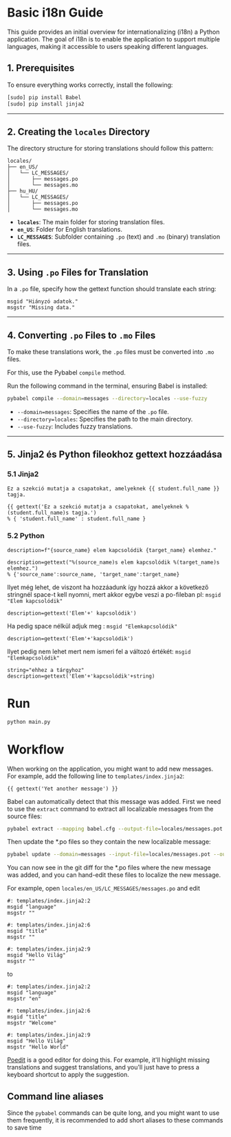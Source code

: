 # Basic i18n Guide

This guide provides an initial overview for internationalizing (i18n) a Python application. The goal of i18n is to enable the application to support multiple languages, making it accessible to users speaking different languages.

## 1. Prerequisites

To ensure everything works correctly, install the following:
```bash
[sudo] pip install Babel
[sudo] pip install jinja2
```

---

## 2. Creating the `locales` Directory

The directory structure for storing translations should follow this pattern:

```
locales/
├── en_US/
│   └── LC_MESSAGES/
│       ├── messages.po
│       └── messages.mo
├── hu_HU/
│   └── LC_MESSAGES/
│       ├── messages.po
│       └── messages.mo
```

- **`locales`**: The main folder for storing translation files.
- **`en_US`**: Folder for English translations.
- **`LC_MESSAGES`**: Subfolder containing `.po` (text) and `.mo` (binary) translation files.

---

## 3. Using `.po` Files for Translation

In a `.po` file, specify how the gettext function should translate each string:
```po
msgid "Hiányzó adatok."
msgstr "Missing data."
```

---

## 4. Converting `.po` Files to `.mo` Files

To make these translations work, the `.po` files must be converted into `.mo` files.

For this, use the Pybabel `compile` method.

Run the following command in the terminal, ensuring Babel is installed:
```bash
pybabel compile --domain=messages --directory=locales --use-fuzzy
```

- `--domain=messages`: Specifies the name of the `.po` file.
- `--directory=locales`: Specifies the path to the main directory.
- `--use-fuzzy`: Includes fuzzy translations.

---

## 5. Jinja2 és Python fileokhoz gettext hozzáadása

### 5.1 Jinja2

```
Ez a szekció mutatja a csapatokat, amelyeknek {{ student.full_name }} tagja.
```

```
{{ gettext('Ez a szekció mutatja a csapatokat, amelyeknek %(student.full_name)s tagja.')
% { 'student.full_name' : student.full_name }
```

### 5.2 Python

```
description=f"{source_name} elem kapcsolódik {target_name} elemhez."
```

```
description=gettext("%(source_name)s elem kapcsolódik %(target_name)s elemhez.")
% {'source_name':source_name, 'target_name':target_name}
```
Ilyet még lehet, de viszont ha hozzáadunk így hozzá akkor a következő stringnél space-t kell nyomni, mert akkor egybe veszi a po-fileban pl: ```msgid "Elem kapcsolódik"```

```
description=gettext('Elem'+' kapcsolódik')
```

Ha pedig space nélkül adjuk meg : ```msgid "Elemkapcsolódik"```

```
description=gettext('Elem'+'kapcsolódik')
```

Ilyet pedig nem lehet mert nem ismeri fel a változó értékét: ``` msgid "Elemkapcsolódik" ```

```
string="ehhez a tárgyhoz"
description=gettext('Elem'+'kapcsolódik'+string)
```


# Run

```bash
python main.py
```

# Workflow

When working on the application, you might want to add new messages. For example, add the following line to `templates/index.jinja2`:

```jinja2
{{ gettext('Yet another message') }}
```

Babel can automatically detect that this message was added. First we need to use the `extract` command to extract all localizable messages from the source files:

```bash
pybabel extract --mapping babel.cfg --output-file=locales/messages.pot .
```

Then update the *.po files so they contain the new localizable message:

```bash
pybabel update --domain=messages --input-file=locales/messages.pot --output-dir=locales
```

You can now see in the git diff for the *.po files where the new message was added, and you can hand-edit these files to localize the new message.

For example, open `locales/en_US/LC_MESSAGES/messages.po` and edit
```pot
#: templates/index.jinja2:2
msgid "language"
msgstr ""

#: templates/index.jinja2:6
msgid "title"
msgstr ""

#: templates/index.jinja2:9
msgid "Hello Világ"
msgstr ""
```
to
```pot
#: templates/index.jinja2:2
msgid "language"
msgstr "en"

#: templates/index.jinja2:6
msgid "title"
msgstr "Welcome"

#: templates/index.jinja2:9
msgid "Hello Világ"
msgstr "Hello World"
```

[Poedit](https://poedit.net/) is a good editor for doing this. For example, it'll highlight missing translations and suggest translations, and you'll just have to press a keyboard shortcut to apply the suggestion.

## Command line aliases

Since the `pybabel` commands can be quite long, and you might want to use them frequently, it is recommended to add short aliases to these commands to save time

